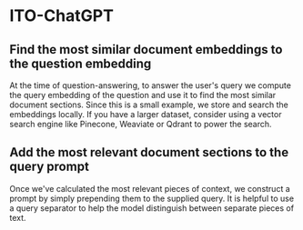 # ITO-ChatGPT

## Find the most similar document embeddings to the question embedding

At the time of question-answering, to answer the user's query we compute the query embedding of the question and use it to find the most similar document sections. Since this is a small example, we store and search the embeddings locally. If you have a larger dataset, consider using a vector search engine like Pinecone, Weaviate or Qdrant to power the search.


## Add the most relevant document sections to the query prompt

Once we've calculated the most relevant pieces of context, we construct a prompt by simply prepending them to the supplied query. It is helpful to use a query separator to help the model distinguish between separate pieces of text.